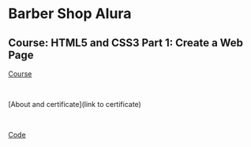 # Barber Shop Alura

## Course: HTML5 and CSS3 Part 1: Create a Web Page

[Course](https://cursos.alura.com.br/course/html5-css3-primeiros-passos)

<br/>

[About and certificate](link to certificate)

<br/>

[Code](first_steps)